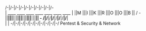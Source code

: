 /-\|/-\|/-\|/-\|/-\|/-\|/-\|/-\|/-\|/-\
| ____ ____ ____ ____ ____ ____ ____  |
\||M |||I |||K |||R |||O |||O |||B || /
-||__|||__|||__|||__|||__|||__|||__|| -
/|/__\|/__\|/__\|/__\|/__\|/__\|/__\| \
|                                     |
\-/|\-/|\-/|\-/|\-/|\-/|\-/|\-/|\-/|\-/
 Pentest & Security & Network
